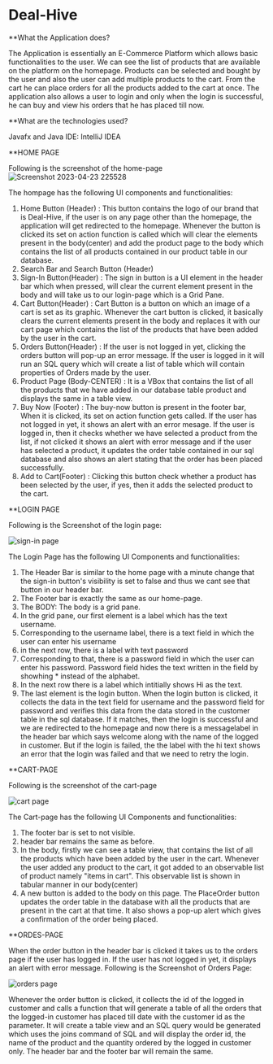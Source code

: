 # Deal-Hive
**What the Application does?

The Application is essentially an E-Commerce Platform which allows basic functionalities to the user. We can see the list of products that are available on the platform on the homepage. Products can be selected and bought by the user and also the user can add multiple products to the cart. From the cart he can place orders for all the products added to the cart at once. The application also allows a user to login and only when the login is successful, he can buy and view his orders that he has placed till now.  

**What are the technologies used?

Javafx and Java
IDE: IntelliJ IDEA


**HOME PAGE

Following is the screenshot of the home-page
![Screenshot 2023-04-23 225528](https://user-images.githubusercontent.com/119917400/233855386-2ee27fc2-6492-4b6b-b38d-b577af4d9e9a.png)

The hompage has the following UI components and functionalities:

1. Home Button (Header) : This button contains the logo of our brand that is Deal-Hive, if the user is on any page other than the homepage, the application will get redirected to the homepage. Whenever the button is clicked its set on action function is called which will clear the elements present in the body(center)  and add the product page to the body which contains the list of all products contained in our product table in our database.
2. Search Bar and Search Button (Header)
3. Sign-In Button(Header) : The sign in button is a UI element in the header bar which when pressed, will clear the current element present in the body and will take us to our login-page which is a Grid Pane. 
4. Cart Button(Header) : Cart Button is a button on which an image of a cart is set as its graphic. Whenever the cart button is clicked, it basically clears the current elements present in the body and replaces it with our cart page which contains the list of the products that have been added by the user in the cart.
5. Orders Button(Header) : If the user is not logged in yet, clicking the orders button will pop-up an error message. If the user is logged in it will run an SQL query which will create a list of table which will contain properties of Orders made by the user. 
6. Product Page (Body-CENTER) : It is a VBox that contains the list of all the products that we have added in our database table product and displays the same in a table view.
7. Buy Now (Footer) : The buy-now button is present in the footer bar, When it is clicked, its set on action function gets called. If the user has not logged in yet, it shows an alert with an error mesage. If the user is logged in, then it checks whether we have selected a product from the list, if not clicked it shows an alert with error message and if the user has selected a product, it updates the order table contained in our sql database and also shows an alert stating that the order has been placed successfully.
8. Add to Cart(Footer) : Clicking this button check whether a product has been selected by the user, if yes, then it adds the selected product to the cart. 



**LOGIN PAGE 

Following is the Screenshot of the login page:

![sign-in page](https://user-images.githubusercontent.com/119917400/233858152-39eb2583-ee7b-4b19-95ff-846b8c2187e2.png)

The Login Page has the following UI Components and functionalities:

1. The Header Bar is similar to the home page with a minute change that the sign-in button's visibility is set to false and thus we cant see that button in our header bar.
2. The Footer bar is exactly the same as our home-page.
3. The BODY: The body is a grid pane.
4. In the grid pane, our first element is a label which has the text username.
5. Corresponding to the username label, there is a text field in which the user can enter his username
6. in the next row, there is a label with text password
7. Corresponding to that, there is a password field in which the user can enter his password. Password field hides the text written in the field by showhing * instead of the alphabet.
8. In the next row there is a label which intitially shows Hi as the text.
9. The last element is the login button. When the login button is clicked, it collects the data in the text field for username and the password field for password and verifies this data from the data stored in the customer table in the sql database. If it matches, then the login is successful and we are redirected to the homepage and now there is a messagelabel in the header bar which says welcome along with the name of the logged in customer. But if the login is failed, the the label with the hi text shows an error that the login was failed and that we need to retry the login.



**CART-PAGE

Following is the screenshot of the cart-page

![cart page](https://user-images.githubusercontent.com/119917400/233858746-5ebfa068-8ee1-42a6-b67b-b649537134d0.png)

The Cart-page has the following UI Components and functionalities:

1. The footer bar is set to not visible.
2. header bar remains the same as before.
3. In the body, firstly we can see a table view, that contains the list of all the products which have been added by the user in the cart. Whenever the user added any product to the cart, it got added to an observable list of product namely "items in cart". This observable list is shown in tabular manner in our body(center)
4. A new button is added to the body on this page. The PlaceOrder button updates the order table in the database with all the products that are present in the cart at that time. It also shows a pop-up alert which gives a confirmation of the order being placed.




**ORDES-PAGE

When the order button in the header bar is clicked it takes us to the orders page if the user has logged in. If the user has not logged in yet, it displays an alert with error message.
Following is the Screenshot of Orders Page:

![orders page](https://user-images.githubusercontent.com/119917400/233859196-9a5ecafa-aa47-4899-a76d-6942f3950aad.png)

Whenever the order button is clicked, it collects the id of the logged in customer and calls a function that will generate a table of all the orders that the logged-in customer has placed till date with the customer id as the parameter. It will create a table view and an SQL query would be generated which uses the joins command of SQL and will display the order id, the name of the product and the quantity ordered by the logged in customer only. The header bar and the footer bar will remain the same.

